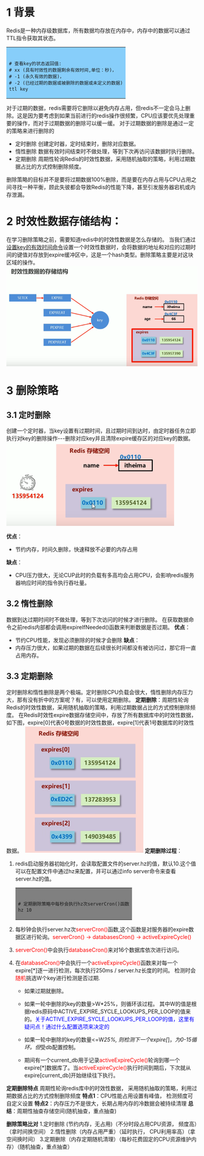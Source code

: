 # 1 背景
Redis是一种内存级数据库，所有数据均存放在内存中，内存中的数据可以通过TTL指令获取其状态。
<table><tr><td bgcolor="#87CEFA"></br>

```shell
# 查看key的状态返回值:
# xx (具有时效性的数据剩余有效时间,单位：秒)，
# -1 (永久有效的数据)，
# -2 (已经过期的数据或被删除的数据或未定义的数据)
ttl key
```
</td></tr></table>

对于过期的数据，redis需要将它删除以避免内存占用，但redis不一定会马上删除。这是因为要考虑到如果当前进行的redis操作很频繁，CPU应该要优先处理重要的操作，而对于过期数据的删除可以缓一缓。
对于过期数据的删除是通过一定的策略来进行删除的
- 定时删除
  创建定时器，定时结束时，删除对应数据。
- 惰性删除
  数据有效时间结束时不做处理，等到下次再访问该数据时执行删除。
- 定期删除
  周期性轮询Redis的时效性数据，采用随机抽取的策略，利用过期数据占比的方式控制删除频度。

删除策略的目标并不是要将过期数据100%删除，而是要在内存占用与CPU占用之间寻找一种平衡，顾此失彼都会导致Redis的性能下降，甚至引发服务器宕机或内存泄漏。


# 2 时效性数据存储结构：

在学习删除策略之前，需要知道redis中的时效性数据是怎么存储的。
当我们通过[设置key的有效时间命令](3_Reids客户端的其他命令.md#110-设置key的有效时间)设置一个时效性数据时，会将数据的地址和对应的过期时间的键值对存放到expire缓冲区中，这是一个hash类型。删除策略主要是对这块区域的操作。
![删除策略_1](img/删除策略_1.png)

# 3 删除策略
## 3.1 定时删除
创建一个定时器，当key设置有过期时间，且过期时间到达时，由定时器任务立即执行对key的删除操作---删除对应key并且清除expire缓存区的对应key的数据。
![删除策略_2](img/删除策略_2.png)

**优点**：
- 节约内存，时间久删除，快速释放不必要的内存占用

**缺点**：
- CPU压力很大，无论CUP此时的负载有多高均会占用CPU，会影响redis服务器响应时间的指令执行吞吐量。

## 3.2 惰性删除
数据到达过期时间时不做处理，等到下次访问的时候才进行删除。
在获取数据命令之前redis内部都会调用expireIfNeeded()函数来判断数据是否过期。
**优点**：
- 节约CPU性能，发现必须删除的时候才会删除
**缺点**：
- 内存压力很大，如果过期的数据在后续很长时间都没有被访问过，那它将一直占用内存。
## 3.3 定期删除
定时删除和惰性删除是两个极端。定时删除CPU负载会很大，惰性删除内存压力大，那有没有折中的方案呢？有，可以使用定期删除。
**定期删除**：周期性轮询Redis的时效性数据，采用随机抽取的策略，利用过期数据占比的方式控制删除频度。
在Redis时效性expire数据存储空间中，存放了所有数据库中的时效性数据，如下图，expire[0]代表0号数据的时效性数据，expire[1]代表1号数据库的时效性数据。
![删除策略_3](img/删除策略_3.png)
**定期删除过程**：
1. redis启动服务器初始化时，会读取配置文件的server.hz的值，默认10.这个值可以在配置文件中通过hz来配置，并可以通过info server命令来查看server.hz的值。
    <table><tr><td bgcolor=Gray></br>

    ```shell
    # 定期删除策略中每秒会执行hz次serverCron()函数
    hz 10                        
    ```
    </td></tr></table>
2. 每秒钟会执行server.hz次<font color=red>serverCron()</font>函数,这个函数是对服务器的expire数据区进行轮询。<font color=red>serverCron() -> databasesCron() -> activeExpireCycle()</font>
3. <font color=red>serverCron()</font>中会执行<font color=red>databaseCron()</font>来对16个数据库依次进行访问。
4. 在<font color=red>databaseCron()</font>中会执行一个<font color=red>activeExpireCycle()</font>函数来对每一个expire[*]逐一进行检测，每次执行250ms / server.hz长度的时间。
检测时会<font color=red>随机</font>挑选W个key进行检测是否过期.
   - 如果过期就删除。
   - 如果一轮中删除的key的数量>W*25%，则循环该过程。
其中W的值是根据redis原码中ACTIVE_EXPIRE_SYCLE_LOOKUPS_PER_LOOP的值来的。<font color=blue>关于ACTIVE_EXPIRE_SYCLE_LOOKUPS_PER_LOOP的值，这里有疑问点！通过什么配置选项来决定的</font>

   - 如果一轮中删除的key的数量<=W*25%, 则检测下一个expire[*]，*为0-15循环。但*受db配置控制。
   - 期间有一个current_db用于记录<font color=red>activeExpireCycle()</font>轮询到哪一个expire[*]数据库了。当<font color=red>activeExpireCycle()</font>执行时间到期后，下次就从expire[current_db]开始继续往下执行。

**定期删除特点**
周期性轮询redis库中的时效性数据， 采用随机抽取的策略，利用过期数据占比的方式控制删除频度
**特点1**：CPU性能占用设置有峰值， 检测频度可自定义设置
**特点2**：内存压力不是很大，长期占用内存的冷数据会被持续清理
**总结**：周期性抽查存储空间(随机抽查，重点抽查)

**删除策略比对**
1.定时删除 (节约内存，无占用)（不分时段占用CPU资源， 频度高）（拿时间换空间） 
2.惰性删除（内存占用严重）（延时执行， CPU利用率高）（拿空间换时间） 
3.定期删除（内存定期随机清理）（每秒花费固定的CPU资源维护内存）（随机抽查，重点抽查）

